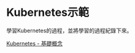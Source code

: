Kubernetes示範
===
學習Kubernetes的過程，並將學習的過程紀錄下來。

[Kubernetes - 基礎概念](https://github.com/HcwXd/kubernetes-tutorial)
